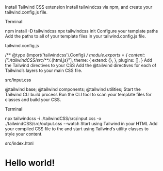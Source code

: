 Install Tailwind CSS extension
Install tailwindcss via npm, and create your tailwind.config.js file.

Terminal

npm install -D tailwindcss
npx tailwindcss init
Configure your template paths
Add the paths to all of your template files in your tailwind.config.js file.

tailwind.config.js

/** @type {import('tailwindcss').Config} */
module.exports = {
  content: ["./tailwindCSS/src/**/*.{html,js}"],
  theme: {
    extend: {},
  },
  plugins: [],
}
Add the Tailwind directives to your CSS
Add the @tailwind directives for each of Tailwind’s layers to your main CSS file.

src/input.css

@tailwind base;
@tailwind components;
@tailwind utilities;
Start the Tailwind CLI build process
Run the CLI tool to scan your template files for classes and build your CSS.

Terminal

npx tailwindcss -i ./tailwindCSS/src/input.css -o ./tailwindCSS/src/output.css --watch
Start using Tailwind in your HTML
Add your compiled CSS file to the <head> and start using Tailwind’s utility classes to style your content.

src/index.html

<!doctype html>
<html>
<head>
  <meta charset="UTF-8">
  <meta name="viewport" content="width=device-width, initial-scale=1.0">
  <link href="./output.css" rel="stylesheet">
</head>
<body>
  <h1 class="text-3xl font-bold underline">
    Hello world!
  </h1>
</body>
</html>


